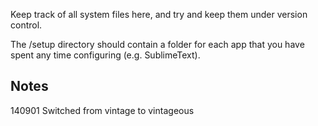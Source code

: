 Keep track of all system files here, and try and keep them under version control.

The /setup directory should contain a folder for each app that you have spent any time configuring (e.g. SublimeText).

## Notes

140901
Switched from vintage to vintageous